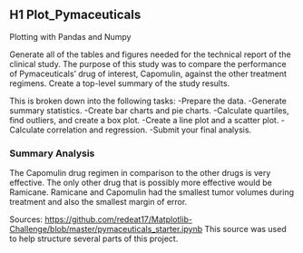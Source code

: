 ## H1 Plot_Pymaceuticals
Plotting with Pandas and Numpy

Generate all of the tables and figures needed for the technical report of the clinical study. The purpose of this study was to compare the performance of Pymaceuticals’ drug of interest, Capomulin, against the other treatment regimens.
Create a top-level summary of the study results.

This is broken down into the following tasks:
-Prepare the data.
-Generate summary statistics.
-Create bar charts and pie charts.
-Calculate quartiles, find outliers, and create a box plot.
-Create a line plot and a scatter plot.
-Calculate correlation and regression.
-Submit your final analysis.

### Summary Analysis

The Capomulin drug regimen in comparison to the other drugs is very effective. The only other drug that is possibly more effective would be Ramicane.  Ramicane and Capomulin had the smallest tumor volumes during treatment and also the smallest margin of error. 



Sources:
https://github.com/redeat17/Matplotlib-Challenge/blob/master/pymaceuticals_starter.ipynb
This source was used to help structure several parts of this project.

